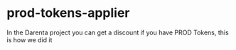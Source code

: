 # prod-tokens-applier

In the Darenta project you can get a discount if you have PROD Tokens, this is how we did it
